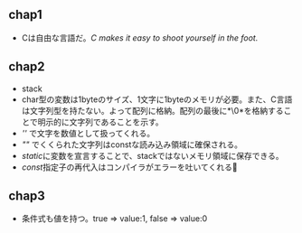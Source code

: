 ## chap1

- Cは自由な言語だ。*C makes it easy to shoot yourself in the foot.*

## chap2

- stack
- char型の変数は1byteのサイズ、1文字に1byteのメモリが必要。また、C言語は文字列型を持たない。よって配列に格納。配列の最後に*\0*を格納することで明示的に文字列であることを示す。
- *''* で文字を数値として扱ってくれる。
- *""* でくくられた文字列はconstな読み込み領域に確保される。
- *static*に変数を宣言することで、stackではないメモリ領域に保存できる。
- *const*指定子の再代入はコンパイラがエラーを吐いてくれる🤮

## chap3

- 条件式も値を持つ。true => value:1, false => value:0
